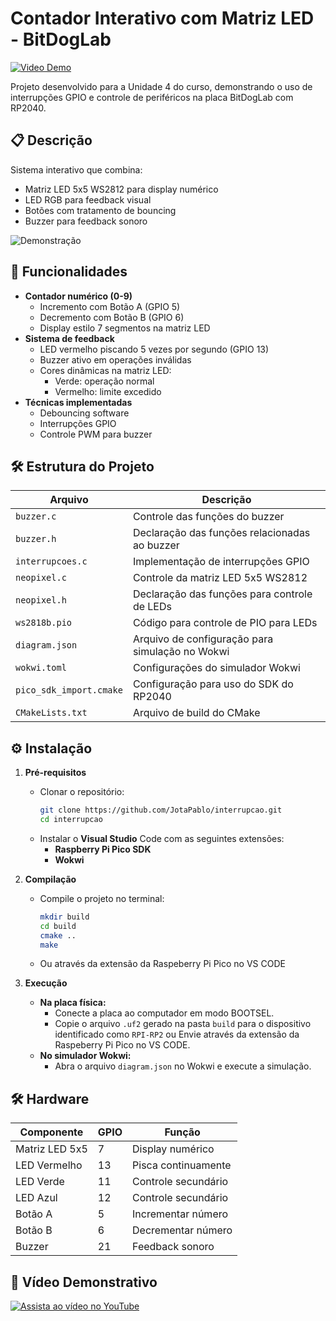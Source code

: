 # Contador Interativo com Matriz LED - BitDogLab

[![Video Demo](https://img.shields.io/badge/Video_Demo-FF0000?style=for-the-badge&logo=youtube&logoColor=white)](https://youtu.be/KJeYjjQQT4g)

Projeto desenvolvido para a Unidade 4 do curso, demonstrando o uso de interrupções GPIO e controle de periféricos na placa BitDogLab com RP2040.

## 📋 Descrição
Sistema interativo que combina:
- Matriz LED 5x5 WS2812 para display numérico
- LED RGB para feedback visual
- Botões com tratamento de bouncing
- Buzzer para feedback sonoro

![Demonstração](https://img.youtube.com/vi/KJeYjjQQT4g/0.jpg)

## 🎯 Funcionalidades
- **Contador numérico (0-9)**
  - Incremento com Botão A (GPIO 5)
  - Decremento com Botão B (GPIO 6)
  - Display estilo 7 segmentos na matriz LED
- **Sistema de feedback**
  - LED vermelho piscando 5 vezes por segundo (GPIO 13)
  - Buzzer ativo em operações inválidas
  - Cores dinâmicas na matriz LED:
    - Verde: operação normal
    - Vermelho: limite excedido
- **Técnicas implementadas**
  - Debouncing software
  - Interrupções GPIO
  - Controle PWM para buzzer

## 🛠️ Estrutura do Projeto

| Arquivo            | Descrição                                            |
|--------------------|----------------------------------------------------|
| `buzzer.c`         | Controle das funções do buzzer                     |
| `buzzer.h`         | Declaração das funções relacionadas ao buzzer      |
| `interrupcoes.c`   | Implementação de interrupções GPIO                 |
| `neopixel.c`       | Controle da matriz LED 5x5 WS2812                  |
| `neopixel.h`       | Declaração das funções para controle de LEDs       |
| `ws2818b.pio`      | Código para controle de PIO para LEDs             |
| `diagram.json`     | Arquivo de configuração para simulação no Wokwi   |
| `wokwi.toml`       | Configurações do simulador Wokwi                  |
| `pico_sdk_import.cmake` | Configuração para uso do SDK do RP2040         |
| `CMakeLists.txt`   | Arquivo de build do CMake                          |

## ⚙️ Instalação
1. **Pré-requisitos**
   - Clonar o repositório:
     ```bash
     git clone https://github.com/JotaPablo/interrupcao.git
     cd interrupcao
     ```
   - Instalar o **Visual Studio** Code com as seguintes extensões:
     - **Raspberry Pi Pico SDK**
     - **Wokwi**

2. **Compilação**
   - Compile o projeto no terminal:
     ```bash
     mkdir build
     cd build
     cmake ..
     make
     ```
   - Ou através da extensão da Raspeberry Pi Pico no VS CODE

3. **Execução**
   - **Na placa física:** 
     - Conecte a placa ao computador em modo BOOTSEL.
     - Copie o arquivo `.uf2` gerado na pasta `build` para o dispositivo identificado como `RPI-RP2` ou Envie através da extensão da Raspeberry Pi Pico no VS CODE.
   - **No simulador Wokwi:** 
     - Abra o arquivo `diagram.json` no Wokwi e execute a simulação.

## 🛠️ Hardware
| Componente       | GPIO | Função                  |
|------------------|------|-------------------------|
| Matriz LED 5x5   | 7    | Display numérico        |
| LED Vermelho     | 13   | Pisca continuamente     |
| LED Verde        | 11   | Controle secundário     |
| LED Azul         | 12   | Controle secundário     |
| Botão A          | 5    | Incrementar número      |
| Botão B          | 6    | Decrementar número      |
| Buzzer           | 21   | Feedback sonoro         |

## 🎥 Vídeo Demonstrativo
[![Assista ao vídeo no YouTube](https://img.youtube.com/vi/KJeYjjQQT4g/hqdefault.jpg)](https://www.youtube.com/watch?v=KJeYjjQQT4g)


